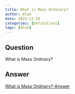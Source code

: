 ```yaml
---
title: What is Mass Ordinary?
author: Alan
date: 2022-12-29
categories: [Definitions]
tags: [Alan]
---
```


## Question

What is Mass Ordinary?



## Answer

[What is Mass Ordinary?-Answer](/music-history/posts/What-is-Mass-Ordinary-answer/)
